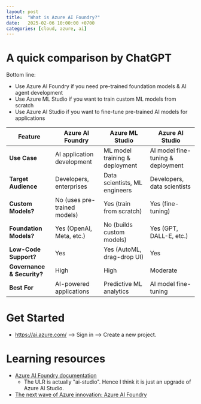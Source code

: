```yaml
---
layout: post
title:  "What is Azure AI Foundry?"
date:   2025-02-06 10:00:00 +0700
categories: [cloud, azure, ai]
---
```


# A quick comparison by ChatGPT
Bottom line:
- Use Azure AI Foundry if you need pre-trained foundation models & AI agent development
- Use Azure ML Studio if you want to train custom ML models from scratch
- Use Azure AI Studio if you want to fine-tune pre-trained AI models for applications

| Feature                  | **Azure AI Foundry**         | **Azure ML Studio**            | **Azure AI Studio**         |
|--------------------------|----------------------------|-------------------------------|----------------------------|
| **Use Case**             | AI application development | ML model training & deployment | AI model fine-tuning & deployment |
| **Target Audience**      | Developers, enterprises    | Data scientists, ML engineers  | Developers, data scientists |
| **Custom Models?**       | No (uses pre-trained models) | Yes (train from scratch)      | Yes (fine-tuning)          |
| **Foundation Models?**   | Yes (OpenAI, Meta, etc.)   | No (builds custom models)     | Yes (GPT, DALL-E, etc.)    |
| **Low-Code Support?**    | Yes                         | Yes (AutoML, drag-drop UI)    | Yes                        |
| **Governance & Security?** | High                        | High                           | Moderate                   |
| **Best For**             | AI-powered applications    | Predictive ML analytics       | AI model fine-tuning       |

# Get Started
- https://ai.azure.com/ --> Sign in --> Create a new project.

# Learning resources
- [Azure AI Foundry documentation](https://learn.microsoft.com/en-us/azure/ai-studio/)
  - The ULR is actually "ai-studio". Hence I think it is just an upgrade of Azure AI Studio.
- [The next wave of Azure innovation: Azure AI Foundry](https://azure.microsoft.com/en-us/blog/the-next-wave-of-azure-innovation-azure-ai-foundry-intelligent-data-and-more/)
